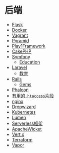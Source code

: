 <!--
 * @Author: OCEAN.GZY
 * @Date: 2023-07-26 15:34:44
 * @LastEditors: OCEAN.GZY
 * @LastEditTime: 2023-07-26 15:38:31
 * @FilePath: /awesome-dev-cn/docs/backend.md
 * @Description: 注释信息
-->
# 后端

  * [Flask](awesome/awesome-flask.md)
  * [Docker](awesome/awesome-docker.md)
  * [Vagrant](awesome/awesome-vagrant.md)
  * [Pyramid](awesome/awesome-pyramid.md)
  * [Play1Framework](awesome/awesome-play1.md)
  * [CakePHP](awesome/awesome-cakephp.md)
  * [Symfony](awesome/awesome-symfony.md)
    * [Education](awesome/awesome-symfony-education.md)
  * [Laravel](awesome/awesome-laravel.md)
    * [教育](awesome/Awesome-Laravel-Education.md)
  * [Rails](awesome/awesome-rails.md)
    * [Gems](awesome/awesome-rails-gem.md)
  * [Phalcon](awesome/awesome-phalcon.md)
  * [有用的`.htaccess`片段](awesome/htaccess.md)
  * [nginx](awesome/nginx-resources.md)
  * [Dropwizard](awesome/awesome-dropwizard.md)
  * [Kubernetes](awesome/awesome-kubernetes.md)
  * [Lumen](awesome/awesome-lumen.md)
  * [Serverless框架](awesome/awesome-serverless.md)
  * [ApacheWicket](awesome/awesome-wicket.md)
  * [Vert.x](awesome/vertx-awesome.md)
  * [Terraform](awesome/awesome-terraform.md)
  * [Vapor](awesome/awesome-vapor.md)